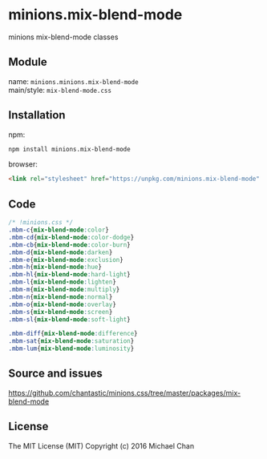 # minions.mix-blend-mode
minions mix-blend-mode classes

## Module
name: `minions.minions.mix-blend-mode`  
main/style: `mix-blend-mode.css`  

## Installation
npm:
```bash
npm install minions.mix-blend-mode
```

browser:
```html
<link rel="stylesheet" href="https://unpkg.com/minions.mix-blend-mode" />
```

## Code
```css
/* !minions.css */
.mbm-c{mix-blend-mode:color}
.mbm-cd{mix-blend-mode:color-dodge}
.mbm-cb{mix-blend-mode:color-burn}
.mbm-d{mix-blend-mode:darken}
.mbm-e{mix-blend-mode:exclusion}
.mbm-h{mix-blend-mode:hue}
.mbm-hl{mix-blend-mode:hard-light}
.mbm-l{mix-blend-mode:lighten}
.mbm-m{mix-blend-mode:multiply}
.mbm-n{mix-blend-mode:normal}
.mbm-o{mix-blend-mode:overlay}
.mbm-s{mix-blend-mode:screen}
.mbm-sl{mix-blend-mode:soft-light}

.mbm-diff{mix-blend-mode:difference}
.mbm-sat{mix-blend-mode:saturation}
.mbm-lum{mix-blend-mode:luminosity}

```

## Source and issues

https://github.com/chantastic/minions.css/tree/master/packages/mix-blend-mode

## License

The MIT License (MIT)
Copyright (c) 2016 Michael Chan